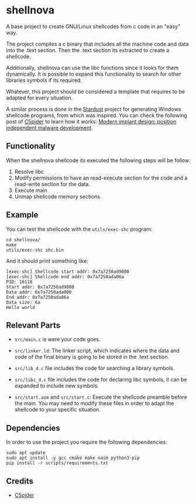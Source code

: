# shellnova

A base project to create GNU/Linux shellcodes from c code in an "easy" way.

The project compiles a c binary that includes all the machine code and data
into the .text section. Then the .text section its extracted to create a
shellcode.

Additionally, shellnova can use the libc functions since it looks for them
dynamically. It is possible to expand this functionality to search for
other libraries symbols if its required.

Whatever, this project should be considered a template that requires to be
adapted for every situation.

A similar process is done in the
[Stardust](https://github.com/Cracked5pider/Stardust) project for generating
Windows shellcode programs, from which was inspired. You can check the
following post of [C5pider](https://twitter.com/C5pider) to learn how it works:
 [Modern implant design: position independent malware development](https://5pider.net/blog/2024/01/27/modern-shellcode-implant-design/).

## Functionality

When the shellnova shellcode its executed the following steps will be follow:

1. Resolve libc
2. Modify permissions to have an read-execute section for the code and a
   read-write section for the data.
3. Execute main
4. Unmap shellcode memory sections

## Example

You can test the shellcode with the `utils/exec-shc` program:
```
cd shellnova/
make
utils/exec-shc shc.bin
```

And it should print something like:
```
[exec-shc] Shellcode start addr: 0x7a7250ad9000
[exec-shc] Shellcode end addr: 0x7a7250ada06a
PID: 16118
Start addr: 0x7a7250ad9000
Data addr: 0x7a7250ada000
End addr: 0x7a7250ada06a
Data size: 6a
Hello world
```

## Relevant Parts

- `src/main.c` is were your code goes.

- `src/linker.ld`: The linker script, which indicates where the data and code of
the final binary is going to be stored in the .text section.

- `src/lib_d.c` file includes the code for searching a library symbols.

- `src/libc_d.c` file includes the code for declaring libc symbols, it can
be expanded to include new symbols.

- `src/start.asm` and `src/start.c`: Execute the shellcode preamble before the
main. You may need to modify these files in order to adapt the shellcode to
your specific situation.

## Dependencies

In order to use the project you require the following dependencies:
```
sudo apt update
sudo apt install -y gcc cmake make nasm python3-pip
pip install -r scripts/requirements.txt
```


## Credits

-  [C5pider](https://twitter.com/C5pider)
